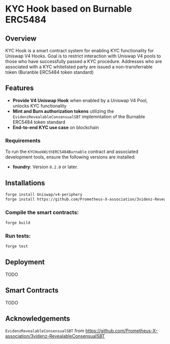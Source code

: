 
# KYC Hook based on Burnable ERC5484

## Overview

KYC Hook is a smart contract system for enabling KYC functionality for Uniswap V4 Hooks. Goal is to restrict interaction with Uniswap V4 pools to those who have successfully passed a KYC procedure. 
Addresses who are associated with a KYC whitelisted party are issued a non-transferrable token (Buranble ERC5484 token standard)

## Features
- **Provide V4 Uniswap Hook** when enabled by a Uniswap V4 Pool, unlocks KYC functionality
- **Mint and Burn authorization tokens** utilizing the `EvidenzRevealableConsensualSBT` implemntation of the Burnable ERC5484 token standard 
- **End-to-end KYC use case** on blockchain

### Requirements
To run the `KYCHookWithERC5484Burnable` contract and associated development tools, ensure the following versions are installed:

- **foundry**: Version `0.2.0` or later.

## Installations

```bash
forge install Uniswap/v4-periphery
forge install https://github.com/Prometheus-X-association/3videnz-RevealableConsensualSBT
```

### Compile the smart contracts:

```bash
forge build
```
### Run tests:

```bash
forge test
```

## Deployment

TODO

## Smart Contracts

TODO

## Acknowledgements

`EvidenzRevealableConsensualSBT` from https://github.com/Prometheus-X-association/3videnz-RevealableConsensualSBT
